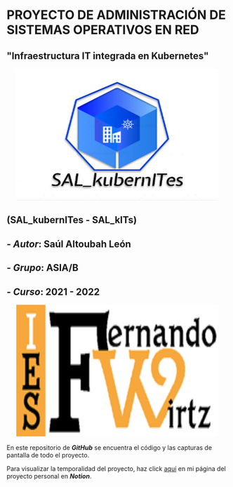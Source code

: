 # PROYECTO DE ADMINISTRACIÓN DE SISTEMAS OPERATIVOS EN RED

## "Infraestructura IT integrada en Kubernetes"

<p align="center">
  <img width="460" height="300" src="/SAL_kubernITes_logo.png">
</p>

## (SAL_kubernITes - SAL_kITs)

## - **_Autor_**: Saúl Altoubah León

## - **_Grupo_**: ASIA/B

## - **_Curso_**: 2021 - 2022

<p align="center">
  <img width="460" height="300" src="/ies_fernando_wirtz_logo.png">
</p>

En este repositorio de **_GitHub_** se encuentra el código y las capturas de pantalla de todo el proyecto.

Para visualizar la temporalidad del proyecto, haz click [aquí](https://aware-mirror-1cd.notion.site/PROYECTO-ASIR-IES-FERNANDO-WIRTZ-50b662a3fba94430b08b6ef92782dfbb) en mi página del proyecto personal en **_Notion_**.
